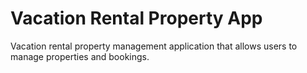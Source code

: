 # Vacation Rental Property App

Vacation rental property management application that allows users to manage properties and bookings.
